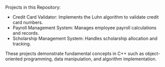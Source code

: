 Projects in this Repository:

- Credit Card Validator: Implements the Luhn algorithm to validate credit card numbers.
- Payroll Management System: Manages employee payroll calculations and records.
- Scholarship Management System: Handles scholarship allocation and tracking.

These projects demonstrate fundamental concepts in C++ such as object-oriented programming, data manipulation, and algorithm implementation.
